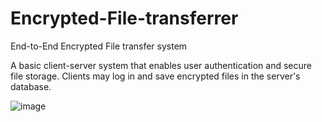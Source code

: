 # Encrypted-File-transferrer
End-to-End Encrypted File transfer system 

A basic client-server system that enables user authentication and secure file storage. Clients may log in and save encrypted files in the server's database.

![image](https://github.com/user-attachments/assets/ba1a8c69-e05c-4040-bb0e-74d7c95f8d4e)

